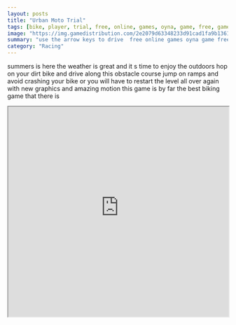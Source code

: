 ```yaml
---
layout: posts
title: "Urban Moto Trial"
tags: [bike, player, trial, free, online, games, oyna, game, free, games, play, play, games]
image: "https://img.gamedistribution.com/2e2079d63348233d91cad1fa9b1361e9.jpg"
summary: "use the arrow keys to drive  free online games oyna game free games play play games"
category: "Racing"
---
```


summers is here the weather is great and it s time to enjoy the outdoors hop on your dirt bike and drive along this obstacle course jump on ramps and avoid crashing your bike or you will have to restart the level all over again with new graphics and amazing motion this game is by far the best biking game that there is

<iframe width="100%" height="480px;" src="https://flash.gamedistribution.com?game=2e2079d63348233d91cad1fa9b1361e9"></iframe>